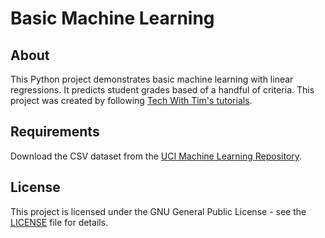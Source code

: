 # Basic Machine Learning

## About
This Python project demonstrates basic machine learning with linear regressions. It predicts student grades based of a handful of criteria. This project was created by following [Tech With Tim's tutorials](https://www.youtube.com/watch?v=45ryDIPHdGg).
 
## Requirements
Download the CSV dataset from the [UCI Machine Learning Repository](https://archive.ics.uci.edu/ml/datasets/Student+Performance).

## License
This project is licensed under the GNU General Public License - see the [LICENSE](LICENSE) file for details.